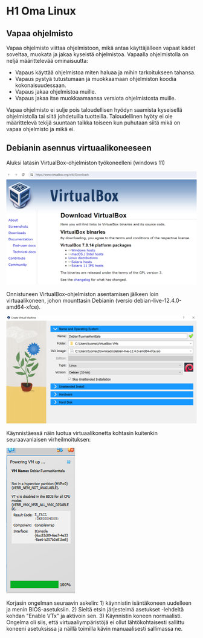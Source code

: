 # H1 Oma Linux


## Vapaa ohjelmisto

Vapaa ohjelmisto viittaa ohjelmistoon, mikä antaa käyttäjälleen vapaat kädet soveltaa, muokata ja jakaa kyseistä ohjelmistoa. Vapaalla ohjelmistolla on neljä määrittelevää ominaisuutta:
 - Vapaus käyttää ohjelmistoa miten haluaa ja mihin tarkoitukseen tahansa.
 - Vapaus pystyä tutustumaan ja muokkaamaan ohjelmiston koodia kokonaisuudessaan.
 - Vapaus jakaa ohjelmistoa muille.
 - Vapaus jakaa itse muokkaamaansa versiota ohjelmistosta muille.

Vapaa ohjelmisto ei sulje pois taloudellisen hyödyn saamista kyseisellä ohjelmistolla tai siitä johdetuilla tuotteilla. Taloudellinen hyöty ei ole määrittelevä tekijä suuntaan taikka toiseen kun puhutaan siitä mikä on vapaa ohjelmisto ja mikä ei.


## Debianin asennus virtuaalikoneeseen

Aluksi latasin VirtualBox-ohjelmiston työkoneelleni (windows 11)

![VBox-lataus](DebianAsennus/Vbox_lataus.png)

Onnistuneen VirtualBox-ohjelmiston asentamisen jälkeen loin virtuaalikoneen, johon mounttasin Debianin (versio debian-live-12.4.0-amd64-xfce).

![DebianAsennus](DebianAsennus/DebianAsennus.png)


Käynnistäessä näin luotua virtuaalikonetta kohtasin kuitenkin seuraavanlaisen virheilmoituksen:

![VTxError](DebianAsennus/Error1.png)

Korjasin ongelman seuraavin askelin: 1) käynnistin isäntäkoneen uudelleen ja menin BIOS-asetuksiin. 2) Sieltä etsin järjestelmä asetukset -lehdeltä kohdan "Enable VTx" ja aktivoin sen. 3) Käynnistin koneen normaalisti. 
Ongelma oli siis, että virtuaaliympäristöjä ei ollut lähtökohtaisesti sallittu koneeni asetuksissa ja näillä toimilla kävin manuaalisesti sallimassa ne. 


